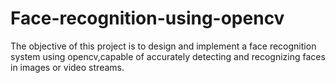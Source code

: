 # Face-recognition-using-opencv
The objective of this project is to design and implement a face recognition system using opencv,capable of accurately detecting and recognizing faces in images or video streams.
